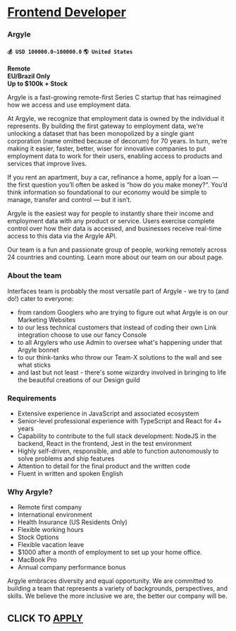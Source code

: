 # [Frontend Developer](https://www.remotewlb.com/apply/frontend-developer-91587)  
### Argyle  
#### `💰 USD 100000.0~100000.0` `🌎 United States`  

**Remote**  
 **EU/Brazil Only**  
 **Up to $100k + Stock**  
  
Argyle is a fast-growing remote-first Series C startup that has reimagined how we access and use employment data.

At Argyle, we recognize that employment data is owned by the individual it represents. By building the first gateway to employment data, we’re unlocking a dataset that has been monopolized by a single giant corporation (name omitted because of decorum) for 70 years. In turn, we’re making it easier, faster, better, wiser for innovative companies to put employment data to work for their users, enabling access to products and services that improve lives.

If you rent an apartment, buy a car, refinance a home, apply for a loan — the first question you’ll often be asked is “how do you make money?“. You’d think information so foundational to our economy would be simple to manage, transfer and control — but it isn’t.

Argyle is the easiest way for people to instantly share their income and employment data with any product or service. Users exercise complete control over how their data is accessed, and businesses receive real-time access to this data via the Argyle API.

Our team is a fun and passionate group of people, working remotely across 24 countries and counting. Learn more about our team on our about page.

### About the team

Interfaces team is probably the most versatile part of Argyle - we try to (and do!) cater to everyone:

  * from random Googlers who are trying to figure out what Argyle is on our Marketing Websites
  * to our less technical customers that instead of coding their own Link integration choose to use our fancy Console
  * to all Argylers who use Admin to oversee what's happening under that Argyle bonnet
  * to our think-tanks who throw our Team-X solutions to the wall and see what sticks
  * and last but not least - there's some wizardry involved in bringing to life the beautiful creations of our Design guild

### Requirements

  * Extensive experience in JavaScript and associated ecosystem
  * Senior-level professional experience with TypeScript and React for 4+ years
  * Capability to contribute to the full stack development: NodeJS in the backend, React in the frontend, Jest in the test environment
  * Highly self-driven, responsible, and able to function autonomously to solve problems and ship features
  * Attention to detail for the final product and the written code
  * Fluent in written and spoken English

### Why Argyle?

  * Remote first company
  * International environment
  * Health Insurance (US Residents Only)
  * Flexible working hours
  * Stock Options
  * Flexible vacation leave
  * $1000 after a month of employment to set up your home office.
  * MacBook Pro
  * Annual company performance bonus

Argyle embraces diversity and equal opportunity. We are committed to building a team that represents a variety of backgrounds, perspectives, and skills. We believe the more inclusive we are, the better our company will be.

  
## CLICK TO [APPLY](https://www.remotewlb.com/apply/frontend-developer-91587)

